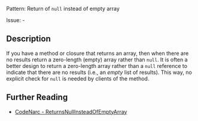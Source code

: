 Pattern: Return of `null` instead of empty array

Issue: -

## Description

If you have a method or closure that returns an array, then when there are no results return a zero-length (empty) array rather than `null`. It is often a better design to return a zero-length array rather than a `null` reference to indicate that there are no results (i.e., an *empty* list of results). This way, no explicit check for `null` is needed by clients of the method.

## Further Reading

* [CodeNarc - ReturnsNullInsteadOfEmptyArray](https://codenarc.github.io/CodeNarc/codenarc-rules-design.html#returnsnullinsteadofemptyarray-rule)